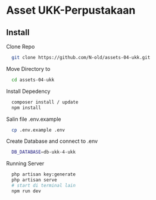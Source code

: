 # Asset UKK-Perpustakaan

## Install
Clone Repo
```bash
  git clone https://github.com/N-old/assets-04-ukk.git
```

Move Directory to
```bash
  cd assets-04-ukk
```

Install Depedency
```bash
  composer install / update
  npm install
```

Salin file .env.example
```bash
  cp .env.example .env
```

Create Database and connect to .env
```bash
  DB_DATABASE=db-ukk-4-ukk
```

Running Server
```bash
  php artisan key:generate
  php artisan serve
  # start di terminal lain
  npm run dev
```
